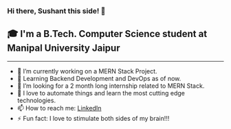 ### Hi there, Sushant this side! 👋

## 🎓 I'm a B.Tech. Computer Science student at Manipal University Jaipur
***

- 🔭 I’m currently working on a MERN Stack Project.
- 🌱 Learning Backend Development and DevOps as of now.
- 👯 I’m looking for a 2 month long internship related to MERN Stack.
- 💬 I love to automate things and learn the most cutting edge technologies.
- 📫 How to reach me: [LinkedIn](https://www.linkedin.com/in/im5ushant/)
- ⚡ Fun fact: I love to stimulate both sides of my brain!!!  

